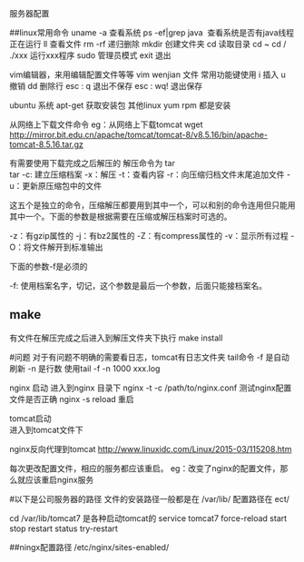 服务器配置

##linux常用命令
uname -a   查看系统
ps -ef|grep  java  查看系统是否有java线程正在运行
ll 查看文件
rm -rf 递归删除
mkdir 创建文件夹
cd  读取目录
cd ~    cd /
./xxx    运行xxx程序
sudo   管理员模式
exit   退出


vim编辑器，来用编辑配置文件等等
vim  wenjian  文件
常用功能键使用
i   插入
u   撤销
dd  删除行
esc :  q 退出不保存
esc : wq! 退出保存

ubuntu 系统
apt-get 获取安装包
其他linux
yum
rpm 都是安装

从网络上下载文件命令
eg：从网络上下载tomcat
wget  http://mirror.bit.edu.cn/apache/tomcat/tomcat-8/v8.5.16/bin/apache-tomcat-8.5.16.tar.gz

有需要使用下载完成之后解压的
解压命令为  tar  
tar
-c: 建立压缩档案
-x：解压
-t：查看内容
-r：向压缩归档文件末尾追加文件
-u：更新原压缩包中的文件

这五个是独立的命令，压缩解压都要用到其中一个，可以和别的命令连用但只能用其中一个。下面的参数是根据需要在压缩或解压档案时可选的。

-z：有gzip属性的
-j：有bz2属性的
-Z：有compress属性的
-v：显示所有过程
-O：将文件解开到标准输出

下面的参数-f是必须的

-f: 使用档案名字，切记，这个参数是最后一个参数，后面只能接档案名。

## make
有文件在解压完成之后进入到解压文件夹下执行
make install


#问题
对于有问题不明确的需要看日志，tomcat有日志文件夹
tail命令
-f 是自动刷新
-n 是行数
使用tail -f -n 1000  xxx.log


nginx 启动
进入到nginx 目录下
nginx -t -c /path/to/nginx.conf 测试nginx配置文件是否正确
nginx -s reload   重启

tomcat启动  
进入到tomcat文件下

nginx反向代理到tomcat
http://www.linuxidc.com/Linux/2015-03/115208.htm

每次更改配置文件，相应的服务都应该重启。
eg：改变了nginx的配置文件，那么就应该重启nginx服务


#以下是公司服务器的路径
 文件的安装路径一般都是在 /var/lib/
 配置路径在 ect/

cd   /var/lib/tomcat7
是各种启动tomcat的
service tomcat7
force-reload  start         stop
restart       status        try-restart

##ningx配置路径
/etc/nginx/sites-enabled/
